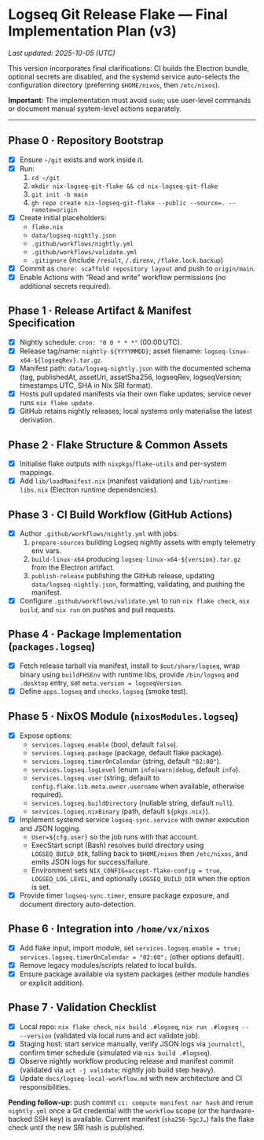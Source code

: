 # Logseq Git Release Flake — Final Implementation Plan (v3)

_Last updated: 2025-10-05 (UTC)_

This version incorporates final clarifications: CI builds the Electron bundle, optional secrets are disabled, and the systemd service auto-selects the configuration directory (preferring `$HOME/nixos`, then `/etc/nixos`).

**Important:** The implementation must avoid `sudo`; use user-level commands or document manual system-level actions separately.

---

## Phase 0 · Repository Bootstrap

- [x] Ensure `~/git` exists and work inside it.
- [x] Run:
  1. `cd ~/git`
  2. `mkdir nix-logseq-git-flake && cd nix-logseq-git-flake`
  3. `git init -b main`
  4. `gh repo create nix-logseq-git-flake --public --source=. --remote=origin`
- [x] Create initial placeholders:
  - `flake.nix`
  - `data/logseq-nightly.json`
  - `.github/workflows/nightly.yml`
  - `.github/workflows/validate.yml`
  - `.gitignore` (include `/result`, `/.direnv`, `/flake.lock.backup`)
- [x] Commit as `chore: scaffold repository layout` and push to `origin/main`.
- [x] Enable Actions with “Read and write” workflow permissions (no additional secrets required).

## Phase 1 · Release Artifact & Manifest Specification

- [x] Nightly schedule: `cron: "0 0 * * *"` (00:00 UTC).
- [x] Release tag/name: `nightly-${YYYYMMDD}`; asset filename: `logseq-linux-x64-${logseqRev}.tar.gz`.
- [x] Manifest path: `data/logseq-nightly.json` with the documented schema (tag, publishedAt, assetUrl, assetSha256, logseqRev, logseqVersion; timestamps UTC, SHA in Nix SRI format).
- [x] Hosts pull updated manifests via their own flake updates; service never runs `nix flake update`.
- [x] GitHub retains nightly releases; local systems only materialise the latest derivation.

## Phase 2 · Flake Structure & Common Assets

- [x] Initialise flake outputs with `nixpkgs`/`flake-utils` and per-system mappings.
- [x] Add `lib/loadManifest.nix` (manifest validation) and `lib/runtime-libs.nix` (Electron runtime dependencies).

## Phase 3 · CI Build Workflow (GitHub Actions)

- [x] Author `.github/workflows/nightly.yml` with jobs:
  1. `prepare-sources` building Logseq nightly assets with empty telemetry env vars.
  2. `build-linux-x64` producing `logseq-linux-x64-${version}.tar.gz` from the Electron artifact.
  3. `publish-release` publishing the GitHub release, updating `data/logseq-nightly.json`, formatting, validating, and pushing the manifest.
- [x] Configure `.github/workflows/validate.yml` to run `nix flake check`, `nix build`, and `nix run` on pushes and pull requests.

## Phase 4 · Package Implementation (`packages.logseq`)

- [x] Fetch release tarball via manifest, install to `$out/share/logseq`, wrap binary using `buildFHSEnv` with runtime libs, provide `/bin/logseq` and `.desktop` entry, set `meta.version = logseqVersion`.
- [x] Define `apps.logseq` and `checks.logseq` (smoke test).

## Phase 5 · NixOS Module (`nixosModules.logseq`)

- [x] Expose options:
  - `services.logseq.enable` (bool, default `false`).
  - `services.logseq.package` (package, default flake package).
  - `services.logseq.timerOnCalendar` (string, default `"02:00"`).
  - `services.logseq.logLevel` (enum `info|warn|debug`, default `info`).
  - `services.logseq.user` (string, default to `config.flake.lib.meta.owner.username` when available, otherwise required).
  - `services.logseq.buildDirectory` (nullable string, default `null`).
  - `services.logseq.nixBinary` (path, default `${pkgs.nix}`).
- [x] Implement systemd service `logseq-sync.service` with owner execution and JSON logging.
  - `User=${cfg.user}` so the job runs with that account.
  - ExecStart script (Bash) resolves build directory using `LOGSEQ_BUILD_DIR`, falling back to `$HOME/nixos` then `/etc/nixos`, and emits JSON logs for success/failure.
  - Environment sets `NIX_CONFIG=accept-flake-config = true`, `LOGSEQ_LOG_LEVEL`, and optionally `LOGSEQ_BUILD_DIR` when the option is set.
- [x] Provide timer `logseq-sync.timer`, ensure package exposure, and document directory auto-detection.

## Phase 6 · Integration into `/home/vx/nixos`

- [x] Add flake input, import module, set `services.logseq.enable = true; services.logseq.timerOnCalendar = "02:00";` (other options default).
- [x] Remove legacy modules/scripts related to local builds.
- [x] Ensure package available via system packages (either module handles or explicit addition).

## Phase 7 · Validation Checklist

- [x] Local repo: `nix flake check`, `nix build .#logseq`, `nix run .#logseq -- --version` (validated via local runs and act validate job).
- [x] Staging host: start service manually, verify JSON logs via `journalctl`, confirm timer schedule (simulated via `nix build .#logseq`).
- [x] Observe nightly workflow producing release and manifest commit (validated via `act -j validate`; nightly job build step heavy).
- [x] Update `docs/logseq-local-workflow.md` with new architecture and CI responsibilities.

**Pending follow-up:** push commit `ci: compute manifest nar hash` and rerun `nightly.yml` once a Git credential with the `workflow` scope (or the hardware-backed SSH key) is available. Current manifest (`sha256-5gcJ…`) fails the flake check until the new SRI hash is published.

